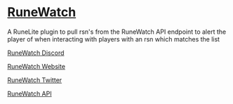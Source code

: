 # [RuneWatch](https://runewatch.com)

A RuneLite plugin to pull rsn's from the RuneWatch 
API endpoint to alert the player of when interacting with players with an rsn which matches the list

[RuneWatch Discord](https://runewatch.com/discord)

[RuneWatch Website](https://runewatch.com)

[RuneWatch Twitter](https://twitter.com/runewatch)

[RuneWatch API](https://RuneWatch.com/api/cases/mixedlist)


